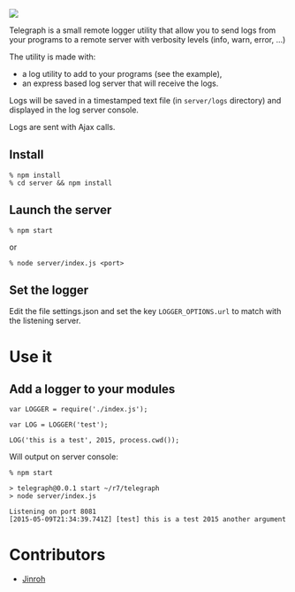 ![](https://github.com/canalplus/telegraph/raw/master/icon.gif)

Telegraph is a small remote logger utility that allow you to send logs from your programs to a remote server with verbosity levels (info, warn, error, ...)

The utility is made with:
* a log utility to add to your programs (see the example),
* an express based log server that will receive the logs.

Logs will be saved in a timestamped text file (in <code>server/logs</code> directory) and displayed in the log server console.

Logs are sent with Ajax calls.

## Install

```
% npm install
% cd server && npm install
```

## Launch the server

```
% npm start
```
or

```
% node server/index.js <port>
```

## Set the logger

Edit the file settings.json and set the key <code>LOGGER_OPTIONS.url</code> to match with the listening server.

# Use it

## Add a logger to your modules

```
var LOGGER = require('./index.js');

var LOG = LOGGER('test');

LOG('this is a test', 2015, process.cwd());
```

Will output on server console:

```
% npm start

> telegraph@0.0.1 start ~/r7/telegraph
> node server/index.js

Listening on port 8081
[2015-05-09T21:34:39.741Z] [test] this is a test 2015 another argument
```

# Contributors

* [Jinroh](https://github.com/jinroh)
